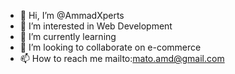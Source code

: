 - 👋 Hi, I’m @AmmadXperts
- 👀 I’m interested in Web Development
- 🌱 I’m currently learning 
- 💞️ I’m looking to collaborate on e-commerce
- 📫 How to reach me mailto:mato.amd@gmail.com

<!---
AmmadXperts/AmmadXperts is a ✨ special ✨ repository because its `README.md` (this file) appears on your GitHub profile.
You can click the Preview link to take a look at your changes.
--->
